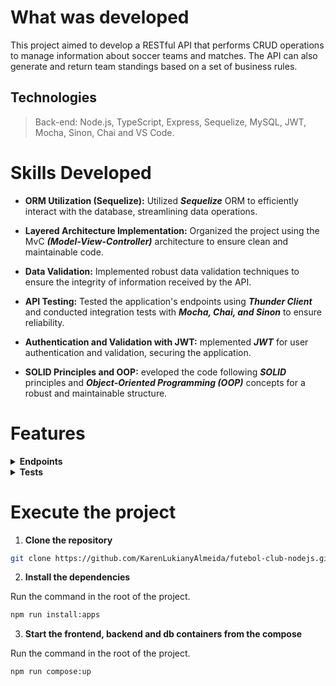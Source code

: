 
# What was developed

This project aimed to develop a RESTful API that performs CRUD operations to manage information about soccer teams and matches. The API can also generate and return team standings based on a set of business rules.

## Technologies

> Back-end: Node.js, TypeScript, Express, Sequelize, MySQL, JWT, Mocha, Sinon, Chai and VS Code. 

# Skills Developed

- __ORM Utilization (Sequelize):__ Utilized ***Sequelize*** ORM to efficiently interact with the database, streamlining data operations.
  
- __Layered Architecture Implementation:__ Organized the project using the MvC ___(Model-View-Controller)___ architecture to ensure clean and maintainable code.
  
- __Data Validation:__ Implemented robust data validation techniques to ensure the integrity of information received by the API.
  
- __API Testing:__ Tested the application's endpoints using ___Thunder Client___ and conducted integration tests with ___Mocha, Chai, and Sinon___ to ensure reliability.

- __Authentication and Validation with JWT:__ mplemented ___JWT___ for user authentication and validation, securing the application.
 
- __SOLID Principles and OOP:__ eveloped the code following ___SOLID___ principles and ___Object-Oriented Programming (OOP)___ concepts for a robust and maintainable structure.

# Features

<details>
  <summary><strong>Endpoints</strong></summary><br />

  > 1. Returns all registered teams: 
  >
  > ```bash
  > GET /teams
  > ```
  >   
  > 2. Returns only the team with the `id` from the URL:
  >
  > ```bash
  > GET /teams/:id
  > ```
  >   
  > 3. Performs login for already registered users:
  >
  > ```bash
  > POST /login
  > ```
  >
  >> The request body should follow the format below:
  >>
  >>```json
  >> {
  >>  "email": "string",
  >>  "password": "string"
  >> }
  >> ```
  > 
  > 4. Returns the user's type:
  >
  > ```bash
  > GET /login/role
  > ```
  >   
  > 5. Returns a list of matches.:
  >
  > ```bash
  > GET /matches
  > ```
  >   
  > 6. Returns all matches in progress.:
  >
  > ```bash
  > GET /matches?inProgress=true
  > ```
  >  
  > 7. Returns all finished matches:
  >
  > ```bash
  > GET /matches?inProgress=false
  > ```
  >
  > 8. Ends a match in the database:
  >
  > ```bash
  > PATCH /matches/:id/finish
  > ```
  >   
  > 9. Update the result of a match:
  >
  > ```bash
  > PATCH /matches/:id
  > ```
  >
  >> The request body should follow the format below:
  >>
  >>```json
  >> {
  >>  "homeTeamGoals": 3,
  >>  "awayTeamGoals": 1
  >> }
  >> ```
  > 
  > 10. Register a new match in progress in the database:
  >
  > ```bash
  > POST /matches
  > ```
  >
  >> The request body should follow the format below:
  >>
  >>```json
  >> {
  >>  "homeTeamId": 16,
  >>  "awayTeamId": 8,
  >>  "homeTeamGoals": 2,
  >>  "awayTeamGoals": 2
  >> }
  >> ```
  >
  > 11. Returns the standings of the home teams:
  >
  > ```bash
  > GET /leaderboard/home
  > ```
  >
</details>

<details>
  <summary><strong>Tests</strong></summary><br />

  > To run all tests, use the following command in the terminal:
  > 
  > ```bash
  > npm run test
  > ```
  >     

</details>


# Execute the project

1. __Clone the repository__

```bash
git clone https://github.com/KarenLukianyAlmeida/futebol-club-nodejs.git
```

2. __Install the dependencies__

Run the command in the root of the project.

```bash
npm run install:apps
```

3. __Start the frontend, backend and db containers from the compose__

Run the command in the root of the project.

```bash
npm run compose:up
```
